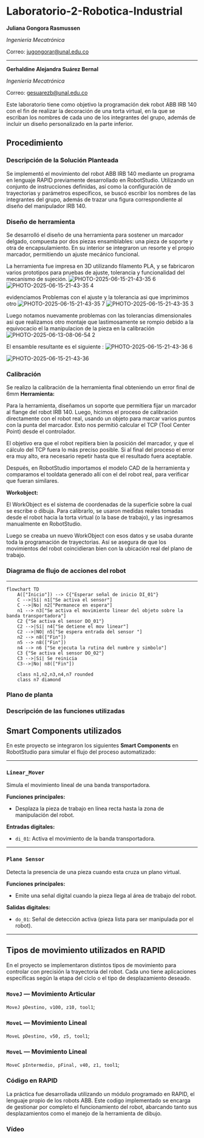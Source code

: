 # Laboratorio-2-Robotica-Industrial


**Juliana Gongora Rasmussen**


_Ingeniería Mecatrónica_

Correo: jugongorar@unal.edu.co

---


**Gerhaldine Alejandra Suárez Bernal**
  
  _Ingeniería Mecatrónica_

Correo: gesuarezb@unal.edu.co

Este laboratorio tiene como objetivo la programación dek robot ABB IRB 140 con el fin de realizar la decoración de una torta virtual, en la que se escriban los nombres de cada uno de los integrantes del grupo, además de incluir un diseño personalizado en la parte inferior.

## Procedimiento
### Descripción de la Solución Planteada
Se implementó el movimiento del robot ABB IRB 140 mediante un programa en lenguaje RAPID previamente desarrollado en RobotStudio. Utilizando un conjunto de instrucciones definidas, así como la configuración de trayectorias y parámetros específicos, se buscó escribir los nombres de las integrantes del grupo, además de trazar una figura correspondiente al diseño del manipulador IRB 140.

### Diseño de herramienta
Se desarrolló el diseño de una herramienta para sostener un marcador delgado, compuesta por dos piezas ensamblables: una pieza de soporte y otra de encapsulamiento.
En su interior se integraron un resorte y el propio marcador, permitiendo un ajuste mecánico funcional.

La herramienta fue impresa en 3D utilizando filamento PLA, y se fabricaron varios prototipos para pruebas de ajuste, tolerancia y funcionalidad del mecanismo de sujeción.
![PHOTO-2025-06-15-21-43-35 6](https://github.com/user-attachments/assets/c3875a64-eeb7-476f-84e9-9f5601d0789a)
![PHOTO-2025-06-15-21-43-35 4](https://github.com/user-attachments/assets/d59ea6c6-7694-4f44-8a65-391367825876)

evidenciamos Problemas con el ajuste y la tolerancia asi que imprimimos otro
![PHOTO-2025-06-15-21-43-35 7](https://github.com/user-attachments/assets/d8ceafe2-a50b-4fa2-a7a8-380464b0f0cc)
![PHOTO-2025-06-15-21-43-35 3](https://github.com/user-attachments/assets/8896694a-f174-4fad-b2d1-dae528e35c07)

Luego notamos nuevamente problemas con las tolerancias dimensionales asi que realizamos otro montaje que lastimosamente se rompio debido a la equivocacio el la manipulacion de la pieza en la calibración 
![PHOTO-2025-06-13-08-06-54 2](https://github.com/user-attachments/assets/6aeeded3-d674-4129-91d2-809b1e15ad25)

El ensamble resultante es el siguiente :
![PHOTO-2025-06-15-21-43-36 6](https://github.com/user-attachments/assets/6b9d427d-4280-46fa-95fc-9bdd1b611193)

![PHOTO-2025-06-15-21-43-36](https://github.com/user-attachments/assets/11d1d845-628d-44bf-8d07-c0399e014b80)

### Calibración
Se realizo la calibración de la herramienta final obteniendo un error final de 6mm
**Herramienta:**

Para la herramienta, diseñamos un soporte que permitiera fijar un marcador al flange del robot IRB 140. Luego, hicimos el proceso de calibración directamente con el robot real, usando un objeto para marcar varios puntos con la punta del marcador. Esto nos permitió calcular el TCP (Tool Center Point) desde el controlador.

El objetivo era que el robot repitiera bien la posición del marcador, y que el cálculo del TCP fuera lo más preciso posible. Si al final del proceso el error era muy alto, era necesario repetir hasta que el resultado fuera aceptable.

Después, en RobotStudio importamos el modelo CAD de la herramienta y comparamos el tooldata generado allí con el del robot real, para verificar que fueran similares.

**Workobject:**

El WorkObject es el sistema de coordenadas de la superficie sobre la cual se escribe o dibuja. Para calibrarlo, se usaron medidas reales tomadas desde el robot hacia la torta virtual (o la base de trabajo), y las ingresamos manualmente en RobotStudio.

Luego se creaba un nuevo WorkObject con esos datos y se usaba durante toda la programación de trayectorias. Así se asegura de que los movimientos del robot coincidieran bien con la ubicación real del plano de trabajo.

### Diagrama de flujo de acciones del robot



---
```mermaid
flowchart TD
    A(["Inicio"]) --> C{"Esperar señal de inicio DI_01"}
    C -->|Sí| n1["Se activa el sensor"]
    C -->|No| n2["Permanece en espera"]
    n1 --> n3["Se activa el movimiento linear del objeto sobre la banda transportadora"]
    C2 {"Se activa el sensor DO_01"}
    C2 -->|Sí| n4["Se detiene el mov linear"]
    C2 -->|NO| n5["Se espera entrada del sensor "]
    n2 --> n8(["Fin"])
    n5 --> n8(["Fin"])
    n4 --> n6 ["Se ejecuta la rutina del numbre y simbolo"]
    C3 {"Se activa el sensor DO_02"}
    C3 -->|Sí| Se reinicia  
    C3-->|No| n8(["Fin"])

    class n1,n2,n3,n4,n7 rounded
    class n7 diamond
```
### Plano de planta
### Descripción de las funciones utilizadas
##  Smart Components utilizados

En este proyecto se integraron los siguientes **Smart Components** en RobotStudio para simular el flujo del proceso automatizado:

---

###  `Linear_Mover`
Simula el movimiento lineal de una banda transportadora.

**Funciones principales:**
- Desplaza la pieza de trabajo en línea recta hasta la zona de manipulación del robot.

**Entradas digitales:**
- `di_01`: Activa el movimiento de la banda transportadora.

---

###  `Plane Sensor`
Detecta la presencia de una pieza cuando esta cruza un plano virtual.

**Funciones principales:**
- Emite una señal digital cuando la pieza llega al área de trabajo del robot.

**Salidas digitales:**
- `do_01`: Señal de detección activa (pieza lista para ser manipulada por el robot).

---
##  Tipos de movimiento utilizados en RAPID

En el proyecto se implementaron distintos tipos de movimiento para controlar con precisión la trayectoria del robot. Cada uno tiene aplicaciones específicas según la etapa del ciclo o el tipo de desplazamiento deseado.

###  `MoveJ` — Movimiento Articular
`MoveJ pDestino, v100, z10, tool1`;
###  `MoveL` — Movimiento Lineal
`MoveL pDestino, v50, z5, tool1`;
###  `MoveL` — Movimiento Lineal
`MoveC pIntermedio, pFinal, v40, z1, tool1`;


### Código en RAPID 
La práctica fue desarrollada utilizando un módulo programado en RAPID, el lenguaje propio de los robots ABB. Este codigo implementado se encarga de gestionar por completo el funcionamiento del robot, abarcando tanto sus desplazamientos como el manejo de la herramienta de dibujo.
### Vídeo


